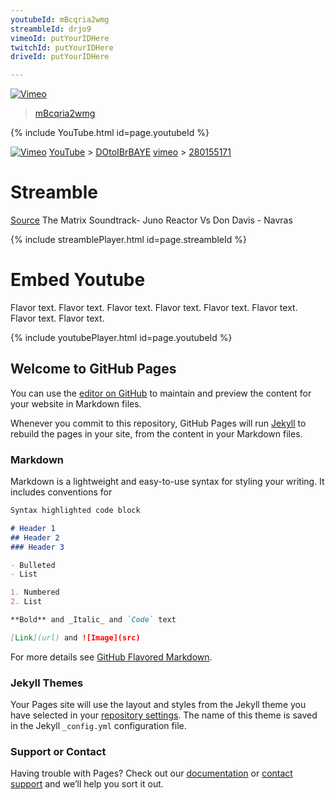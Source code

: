 ```yaml
---
youtubeId: mBcqria2wmg
streambleId: drjo9
vimeoId: putYourIDHere
twitchId: putYourIDHere
driveId: putYourIDHere

---
```




[![Vimeo](https://raw.githubusercontent.com/Olbrasoft/Web/master/_includes/Logos/YouTube.png)](https://youtu.be)
> [mBcqria2wmg](https://youtu.be/mBcqria2wmg)

{% include YouTube.html id=page.youtubeId %}

[![Vimeo](https://raw.githubusercontent.com/Olbrasoft/Web/master/_includes/Logos/Vimeo.png)](https://vimeo.com)
[YouTube](https://youtu.be) > [DOtoIBrBAYE](https://youtu.be/DOtoIBrBAYE)
[vimeo](https://vimeo.com) > [280155171](https://vimeo.com/280155171)


# Streamble

[Source](https://youtu.be/DOtoIBrBAYE)
The Matrix Soundtrack- Juno Reactor Vs Don Davis - Navras 

<!---
Include this next line in your .md for Youtube videos, make sure to put your video ID up there!

Example:     streambleId: --b-drjo9
-->
{% include streamblePlayer.html id=page.streambleId %}



# Embed Youtube

Flavor text. Flavor text. Flavor text. Flavor text. Flavor text. Flavor text. Flavor text. Flavor text. 

<!---
Include this next line in your .md for Youtube videos, make sure to put your video ID up there!

Example:     youtubeId: --b-9HrKK6w
-->

{% include youtubePlayer.html id=page.youtubeId %}


## Welcome to GitHub Pages

You can use the [editor on GitHub](https://github.com/Olbrasoft/Olbrasoft.GitHub.io/edit/master/index.md) to maintain and preview the content for your website in Markdown files.

Whenever you commit to this repository, GitHub Pages will run [Jekyll](https://jekyllrb.com/) to rebuild the pages in your site, from the content in your Markdown files.

### Markdown

Markdown is a lightweight and easy-to-use syntax for styling your writing. It includes conventions for

```markdown
Syntax highlighted code block

# Header 1
## Header 2
### Header 3

- Bulleted
- List

1. Numbered
2. List

**Bold** and _Italic_ and `Code` text

[Link](url) and ![Image](src)
```

For more details see [GitHub Flavored Markdown](https://guides.github.com/features/mastering-markdown/).

### Jekyll Themes

Your Pages site will use the layout and styles from the Jekyll theme you have selected in your [repository settings](https://github.com/Olbrasoft/Olbrasoft.GitHub.io/settings). The name of this theme is saved in the Jekyll `_config.yml` configuration file.

### Support or Contact

Having trouble with Pages? Check out our [documentation](https://help.github.com/categories/github-pages-basics/) or [contact support](https://github.com/contact) and we’ll help you sort it out.


